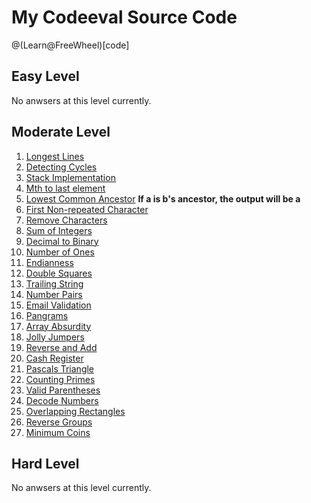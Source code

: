 # My Codeeval Source Code

@(Learn@FreeWheel)[code]

## Easy Level

No anwsers at this level currently.

##  Moderate Level

1. [Longest Lines](https://github.com/MrHuxu/codeeval/blob/master/moderate/01_longest_lines.js)
2. [Detecting Cycles](https://github.com/MrHuxu/codeeval/blob/master/moderate/02_detecting_cycles.js)
3. [Stack Implementation](https://github.com/MrHuxu/codeeval/blob/master/moderate/03_stack_implementation.js)
4. [Mth to last element](https://github.com/MrHuxu/codeeval/blob/master/moderate/04_mth_to_last_element.js)
5. [Lowest Common Ancestor](https://github.com/MrHuxu/codeeval/blob/master/moderate/05_lowest_common_ancestor.js) **If a is b's ancestor, the output will be a**
6. [First Non-repeated Character](https://github.com/MrHuxu/codeeval/blob/master/moderate/06_first_non_repeated_character.js)
7. [Remove Characters](https://github.com/MrHuxu/codeeval/blob/master/moderate/07_remove_characters.js)
8. [Sum of Integers](https://github.com/MrHuxu/codeeval/blob/master/moderate/08_sum_of_integers.js)
9. [Decimal to Binary](https://github.com/MrHuxu/codeeval/blob/master/moderate/09_decimal_to_binary.js)
10. [Number of Ones](https://github.com/MrHuxu/codeeval/blob/master/moderate/10_number_of_ones.js)
11. [Endianness](https://github.com/MrHuxu/codeeval/blob/master/moderate/11_endianness.js)
12. [Double Squares](https://github.com/MrHuxu/codeeval/blob/master/moderate/12_double_squares.js)
13. [Trailing String](https://github.com/MrHuxu/codeeval/blob/master/moderate/13_trailing_string.js)
14. [Number Pairs](https://github.com/MrHuxu/codeeval/blob/master/moderate/14_number_pairs.js)
15. [Email Validation](https://github.com/MrHuxu/codeeval/blob/master/moderate/15_email_validation.js)
16. [Pangrams](https://github.com/MrHuxu/codeeval/blob/master/moderate/16_pangrams.js)
17. [Array Absurdity](https://github.com/MrHuxu/codeeval/blob/master/moderate/17_array_absurdity.js)
18. [Jolly Jumpers](https://github.com/MrHuxu/codeeval/blob/master/moderate/18_jolly_jumpers.js)
19. [Reverse and Add](https://github.com/MrHuxu/codeeval/blob/master/moderate/19_reverse_and_add.js)
20. [Cash Register](https://github.com/MrHuxu/codeeval/blob/master/moderate/20_cash_register.js)
21. [Pascals Triangle](https://github.com/MrHuxu/codeeval/blob/master/moderate/21_pascals_triangle.js)
22. [Counting Primes](https://github.com/MrHuxu/codeeval/blob/master/moderate/22_counting_primes.js)
23. [Valid Parentheses](https://github.com/MrHuxu/codeeval/blob/master/moderate/23_valid_parentheses.js)
24. [Decode Numbers](https://github.com/MrHuxu/codeeval/blob/master/moderate/24_decode_numbers.js)
25. [Overlapping Rectangles](https://github.com/MrHuxu/codeeval/blob/master/moderate/25_overlapping_rectangles.js)
26. [Reverse Groups](https://github.com/MrHuxu/codeeval/blob/master/moderate/26_reverse_groups.js)
27. [Minimum Coins](https://github.com/MrHuxu/codeeval/blob/master/moderate/27_minimum_coins.js)

## Hard Level

No anwsers at this level currently.
